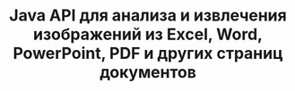 ---
############################# Static ############################
layout: "auto-gen-gist"
draft: false
path: "ru/parser/java/extract/image/md/"
otherformats: DOC DOT DOCX DOCM DOTX DOTM TXT ODT OTT RTF PDF XHTML MHTML XML EPUB FB2 CHM XLS XLT XLSX XLSM XLSB XLTX XLTM ODS CSV OTS XLA XLAM PPT PPTX  PPS POT PPSX PPTM POTX PPSM ODP OTP PST OST EML EMLX MSG ONE 

############################# Head ############################
head_title: "Как извлечь изображения из Excel, Word, PDF и других документов с помощью Java?"
head_description: "GroupDocs.Parser Java API позволяет разработчикам программного обеспечения анализировать и извлекать изображения из документов PDF, DOC, DOCX, PPT, PPTX, XLS, XLSX, области страницы и электронных писем внутри приложений Java."

############################# Header ############################
title: "Java API для анализа и извлечения изображений из Excel, Word, PowerPoint, PDF и других страниц документов"
description: "GroupDocs.Parser Java API позволяет программистам извлекать изображения из документов PDF, DOC, DOCX, PPT, PPTX, EML, MSG, XLS, XLSX, CSV, ODT, RTF и EPUB или страниц документа внутри приложений Java."

######################### Download Button #######################
button:
    enable: true

############################# About ############################
about:
    enable: true
    title: "Узнайте, как извлекать изображения из документов или определенной страницы с помощью Java API?"
    content: |
       Изображение стоит тысячи слов, и его нельзя игнорировать в современном визуальном мире при создании привлекательного контента. Изображения могут быть отличным источником информации, а также привлекать внимание пользователя. Часто требуется получить изображения из документов, журналов или презентаций и использовать их в другом месте. GroupDocs.Parser для Java — это мощный API, который помогает разработчикам программного обеспечения и программистам создавать решения для анализа и извлечения изображений или другой информации из многочисленных типов документов. Он также поддерживает сохранение изображений в форматах PNG, JPEG, WebP, GIF, BMP и других. API включает поддержку некоторых популярных форматов документов, таких как PDF, форматы Microsoft Office: Word (DOC, DOCX), PowerPoint (PPT, PPTX), Excel (XLS, XLSX), форматы LibreOffice, электронные письма, электронные книги и многие другие. . Он также включает поддержку некоторых расширенных функций, связанных с анализом документов, извлечением простого и структурированного текста, поиском текста по ключевым словам, извлечением метаданных или изображений, контейнеров, а также вложений и многим другим.

############################# content ############################
steps:
    enable: true
    block:
    - title_left: "Как извлечь изображения из документов MD"
      content_left: |
       В GroupDocs.Parser Java включены функции для извлечения изображений из документов MD. В следующем примере кода Java показано, как можно легко извлечь изображения из документа MD.

      title_right: "Получить изображения из документов через Java"
      content_right: |
        * Создайте экземпляр [Parser](https://apireference.groupdocs.com/parser/java/com.groupdocs.parser/Parser) 
        * Проверьте, поддерживает ли документ извлечение изображений
        * Вызов метода [getImages()](https://apireference.groupdocs.com/parser/java/com.groupdocs.parser/Parser#getImages()) извлекает все изображения из всего документа.
        * Извлечь все изображения из документа
        * Перебирать изображения и печатать тип изображения

      gisthash: "b13e690d2593f92081abd99948363e06"
      gistfile: "extract_images_form_documents.java"

    - title_left: "Извлечение изображений со страницы документов MD"
      content_left: |
       Java API GroupDocs.Parser позволяет разработчикам программного обеспечения извлекать изображения из документов MD с помощью пары строк кода. В приведенном ниже коде Java показано извлечение изображений из документа MD. 

      title_right: "Как извлечь изображения файлов через Java"
      content_right: |
        * Создайте экземпляр [Parser](https://apireference.groupdocs.com/parser/java/com.groupdocs.parser/Parser) 
        * Проверьте, поддерживает ли документ извлечение изображений
        * Получите информацию о документе, вызвав метод [getDocumentInfo](https://apireference.groupdocs.com/parser/java/com.groupdocs.parser/Parser#getDocumentInfo()).
        * Проверить документ на наличие страниц
        * Перебирать страницы и печатать номер страницы
        * Вызов метода [getImages()](https://apireference.groupdocs.com/parser/java/com.groupdocs.parser/Parser#getImages()) извлекает все изображения из всего документа.
        * Перебирать изображения и печатать тип изображения
     
      gisthash: "68450336a57c5d8df06b4ef1ea69b29f"
      gistfile: "extract_images_form_documents_page.java"
      
    - title_left: "Как извлечь изображения из области страницы документов MD"
      content_left: |
       Java API GroupDocs.Parser обеспечивает полную поддержку извлечения из страницы документа MD. Следующий код Java демонстрирует, как программисты могут извлекать изображения из области страницы документа MD в своих собственных приложениях Java.

      title_right: "Извлекать изображения с помощью Java?"
      content_right: |
        * Создайте экземпляр [Parser](https://apireference.groupdocs.com/parser/java/com.groupdocs.parser/Parser)  
        * Создайте параметры, которые используются для извлечения изображений
        * Проверьте документ на поддержку извлечения изображений
        * Вызовите метод [getImages()](https://apireference.groupdocs.com/parser/java/com.groupdocs.parser/Parser#getImages()) для извлечения изображений из верхнего левого угла страницы.
        * Перебирать изображения и распечатывать URL-адрес изображений
     
      gisthash: "40143a56569ae88e7e7c972ccca041b5"
      gistfile: "extract_images_form_documents_page_area.java"

    - title_left: "Как извлечь изображения в файл через Java API"
      content_left: |
       Java API GroupDocs.Parser позволяет извлекать изображения из документа MD и сохранять содержимое изображения в файл. Следующий код Java демонстрирует, как программисты могут извлекать изображения из файла по своему выбору в своих собственных приложениях Java.

      title_right: "Извлечение изображений из документа в файл"
      content_right: |
        * Создайте экземпляр [Parser](https://apireference.groupdocs.com/parser/java/com.groupdocs.parser/Parser) 
        * Проверить документ на поддержку извлечения изображений
        * Вызов метода [getImages()](https://apireference.groupdocs.com/parser/java/com.groupdocs.parser/Parser#getImages()) для извлечения изображений из верхнего левого угла страницы.
        * Создайте параметры для сохранения изображения в поддерживаемом формате файла
        * Перебирать изображения и распечатывать URL-адрес изображений
     
      gisthash: "6faeafc93e4412265b7439209828950b"
      gistfile: "images_saving_to_files.java"

    - title_left: "Системные Требования"
      content_left: |
        GroupDocs.Parser для Java поддерживается на всех основных платформах и операционных системах. Он может создавать документы в Microsoft Word, Excel, PowerPoint, Outlook, OpenOffice и более 50 других форматах. Для получения полного руководства по системным требованиям, пожалуйста, посетите системные требования перед выполнением приведенного ниже кода. Убедитесь, что в вашей системе установлены следующие предварительные требования:
        * Операционные системы: Microsoft Windows, Linux, MacOS
        * Поддержка версий Java: J2SE 7.0 (1.7), J2SE 8.0 (1.8) или выше
        * Получите последнюю версию Java API GroupDocs.Parser из GroupDocs [репозитория](https://repository.groupdocs.com/webapp/#/artifacts/browse/tree/General/repo/com/groupdocs/groupdocs-parser)
        
      title_right: "Зачем использовать GroupDocs.Parser"
      content_right: |
        * Извлечение простого текста из любого из поддерживаемых документов.
        * Поддержка извлечения оглавления
        * Извлечение форматированного текста, метаданных, изображений, контейнеров и вложений.
        * Парсинг документов по пользовательским шаблонам.
        * Поиск текста с использованием ключевого слова или регулярного выражения.
        * Поддержка извлечения структурированного текста
        * Извлечение оглавления для некоторых поддерживаемых форматов документов.
        * Анализировать данные формы из PDF-документов.

demos:
    enable: true
        

more_formats:
    enable: true


back_to_top:
    enable: true
---